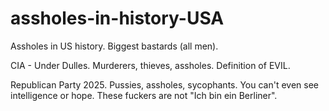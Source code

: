 # assholes-in-history-USA
Assholes in US history. Biggest bastards (all men).

CIA - Under Dulles. Murderers, thieves, assholes. Definition of EVIL.

Republican Party 2025. Pussies, assholes, sycophants. You can't even see intelligence or hope. These fuckers are not "Ich bin ein Berliner".
